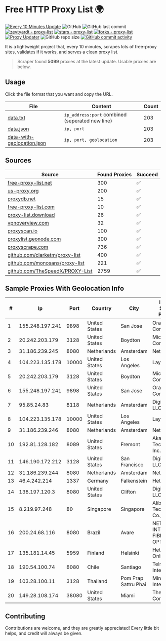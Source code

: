 
# Free HTTP Proxy List 🌍

[![Every 10 Minutes Update](https://github.com/mertguvencli/http-proxy-list/actions/workflows/main.yml/badge.svg?branch=main)](https://github.com/mertguvencli/http-proxy-list/actions/workflows/main.yml)
![GitHub](https://img.shields.io/github/license/mertguvencli/http-proxy-list)
![GitHub last commit](https://img.shields.io/github/last-commit/mertguvencli/http-proxy-list)
[![zevtyardt - proxy-list](https://img.shields.io/static/v1?label=zevtyardt&message=proxy-list&color=blue&logo=github)](https://github.com/zevtyardt/proxy-list "Go to GitHub repo")
[![stars - proxy-list](https://img.shields.io/github/stars/zevtyardt/proxy-list?style=social)](https://github.com/zevtyardt/proxy-list)
[![forks - proxy-list](https://img.shields.io/github/forks/zevtyardt/proxy-list?style=social)](https://github.com/zevtyardt/proxy-list)
[![Proxy Updater](https://github.com/zevtyardt/proxy-list/workflows/Proxy%20Updater/badge.svg)](https://github.com/zevtyardt/proxy-list/actions?query=workflow:"Proxy+Updater")
![GitHub repo size](https://img.shields.io/github/repo-size/zevtyardt/proxy-list)
[![GitHub commit activity](https://img.shields.io/github/commit-activity/m/zevtyardt/proxy-list?logo=commits)](https://github.com/zevtyardt/proxy-list/commits/main)

It is a lightweight project that, every 10 minutes, scrapes lots of free-proxy sites, validates if it works, and serves a clean proxy list.

> Scraper found **5099** proxies at the latest update. Usable proxies are below.

## Usage

Click the file format that you want and copy the URL.

|File|Content|Count|
|----|-------|-----|
|[data.txt](https://raw.githubusercontent.com/mertguvencli/http-proxy-list/main/proxy-list/data.txt)|`ip_address:port` combined (seperated new line)|203|
|[data.json](https://raw.githubusercontent.com/mertguvencli/http-proxy-list/main/proxy-list/data.json)|`ip, port`|203|
|[data-with-geolocation.json](https://raw.githubusercontent.com/mertguvencli/http-proxy-list/main/proxy-list/data-with-geolocation.json)|`ip, port, geolocation`|203|

## Sources

|Source|Found Proxies|Succeed|
|------|-------------|-------|
|[free-proxy-list.net](https://free-proxy-list.net)|300|✅|
|[us-proxy.org](https://www.us-proxy.org)|200|✅|
|[proxydb.net](http://proxydb.net)|15|✅|
|[free-proxy-list.com](https://free-proxy-list.com/?page=&port=&type%5B%5D=http&type%5B%5D=https&up_time=0&search=Search)|10|✅|
|[proxy-list.download](https://www.proxy-list.download/HTTP)|26|✅|
|[vpnoverview.com](https://vpnoverview.com/privacy/anonymous-browsing/free-proxy-servers)|32|✅|
|[proxyscan.io](https://www.proxyscan.io)|100|✅|
|[proxylist.geonode.com](https://proxylist.geonode.com/api/proxy-list?limit=300&page=1&sort_by=lastChecked&sort_type=desc&protocols=http,https)|300|✅|
|[proxyscrape.com](https://api.proxyscrape.com/v2/?request=displayproxies&protocol=http&timeout=10000&country=all&ssl=all&anonymity=all)|736|✅|
|[github.com/clarketm/proxy-list](https://raw.githubusercontent.com/clarketm/proxy-list/master/proxy-list-raw.txt)|400|✅|
|[github.com/monosans/proxy-list](https://raw.githubusercontent.com/monosans/proxy-list/main/proxies/http.txt)|221|✅|
|[github.com/TheSpeedX/PROXY-List](https://raw.githubusercontent.com/TheSpeedX/PROXY-List/master/http.txt)|2759|✅|


## Sample Proxies With Geolocation Info

|#|Ip|Port|Country|City|Internet Service Provider|
|-|--|----|-------|----|-------------------------|
|1|155.248.197.241|9898|United States|San Jose|Oracle Corporation|
|2|20.242.203.179|3128|United States|Boydton|Microsoft Corporation|
|3|31.186.239.245|8080|Netherlands|Amsterdam|NetSkope Inc|
|4|104.223.135.178|10000|United States|Los Angeles|LayerHost|
|5|20.242.203.179|3128|United States|Boydton|Microsoft Corporation|
|6|155.248.197.241|9898|United States|San Jose|Oracle Corporation|
|7|95.85.24.83|8118|Netherlands|Amsterdam|DigitalOcean, LLC|
|8|104.223.135.178|10000|United States|Los Angeles|LayerHost|
|9|31.186.239.246|8080|Netherlands|Amsterdam|NetSkope Inc|
|10|192.81.128.182|8089|United States|Fremont|Akamai Technologies, Inc.|
|11|146.190.172.212|3128|United States|San Francisco|DigitalOcean, LLC|
|12|31.186.239.244|8080|Netherlands|Amsterdam|NetSkope Inc|
|13|46.4.242.214|1337|Germany|Falkenstein|Hetzner|
|14|138.197.120.3|8080|United States|Clifton|DigitalOcean, LLC|
|15|8.219.97.248|80|Singapore|Singapore|Alibaba (US) Technology Co., Ltd.|
|16|200.24.68.116|8080|Brazil|Avare|NET INFINITO INTERNET FIBRA OPTICA|
|17|135.181.14.45|5959|Finland|Helsinki|Hetzner Online GmbH|
|18|190.54.100.74|8080|Chile|Santiago|Telmex Chile Internet S.A.|
|19|103.28.100.11|3128|Thailand|Pom Prap Sattru Phai|Ministry of Interior|
|20|149.28.108.174|38080|United States|Miami|The Constant Company|



## Contributing

Contributions are welcome, and they are greatly appreciated! Every
little bit helps, and credit will always be given.


